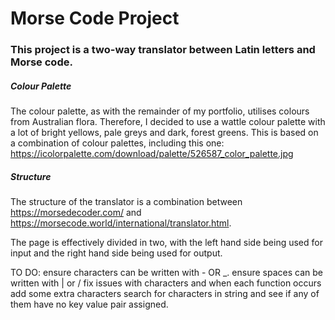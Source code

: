 # Morse Code Project

### This project is a two-way translator between Latin letters and Morse code.

##### Colour Palette

The colour palette, as with the remainder of my portfolio, utilises colours from Australian flora. Therefore, I decided to use a wattle colour palette with a lot of bright yellows, pale greys and dark, forest greens. This is based on a combination of colour palettes, including this one: https://icolorpalette.com/download/palette/526587_color_palette.jpg

##### Structure

The structure of the translator is a combination between https://morsedecoder.com/ and https://morsecode.world/international/translator.html.

The page is effectively divided in two, with the left hand side being used for input and the right hand side being used for output.

TO DO:
ensure characters can be written with - OR \_.
ensure spaces can be written with | or /
fix issues with characters and when each function occurs
add some extra characters
search for characters in string and see if any of them have no key value pair assigned.
